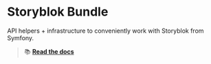 Storyblok Bundle
================

API helpers + infrastructure to conveniently work with Storyblok from Symfony.

> 📚 [**Read the docs**](https://21torr-docs.fly.dev/docs/php/symfony/storyblok/)
